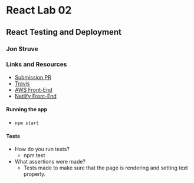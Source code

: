 # React Lab 02

## React Testing and Deployment

### Jon Struve

### Links and Resources
* [Submission PR](http://xyz.com)
* [Travis](http://xyz.com)
* [AWS Front-End](http://xyz.com)
* [Netlify Front-End](http://xyz.com)

#### Running the app
* `npm start`

#### Tests
* How do you run tests?
  * npm test
* What assertions were made?
  * Tests made to make sure that the page is rendering and setting text properly.